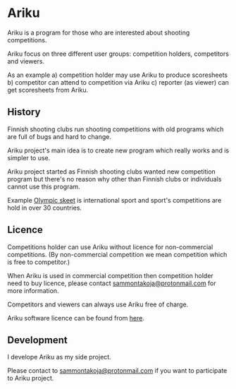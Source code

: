 # Ariku

Ariku is a program for those who are interested about shooting competitions.

Ariku focus on three different user groups: competition holders, competitors and viewers.

As an example 
a) competition holder may use Ariku to produce scoresheets
b) competitor can attend to competition via Ariku
c) reporter (as viewer) can get scoresheets from Ariku.

## History

Finnish shooting clubs run shooting competitions with old programs which are full of bugs
and hard to change.

Ariku project's main idea is to create new program which really works and is simpler to use.

Ariku project started as Finnish shooting clubs wanted new competition program but
there's no reason why other than Finnish clubs or individuals cannot use this program.

Example [Olympic skeet](https://en.wikipedia.org/wiki/Olympic_skeet) is international sport
and sport's competitions are hold in over 30 countries.

## Licence

Competitions holder can use Ariku without licence for non-commercial competitions.
(By non-commercial competition we mean competition which is free to competitor.)

When Ariku is used in commercial competition then competition holder need to buy licence,
please contact sammontakoja@protonmail.com for more information.

Competitors and viewers can always use Ariku free of charge.

Ariku software licence can be found from [here](LICENSE).

## Development

I develope Ariku as my side project.

Please contact to sammontakoja@protonmail.com if you want to participate to Ariku project.